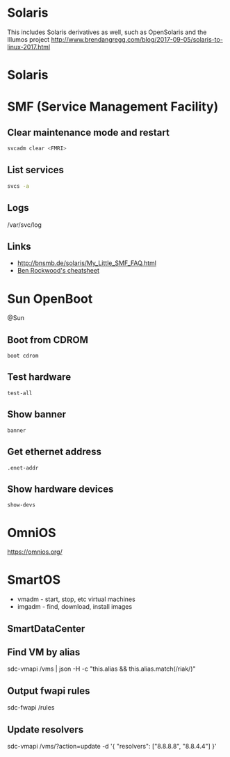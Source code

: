 # Solaris
This includes Solaris derivatives as well, such as OpenSolaris and the Illumos project
<http://www.brendangregg.com/blog/2017-09-05/solaris-to-linux-2017.html>

# Solaris

# SMF (Service Management Facility)

Clear maintenance mode and restart
----------------------------------

```bash
svcadm clear <FMRI>
```

List services
-------------

```bash
svcs -a
```

Logs
----

/var/svc/log

Links
-----

* <http://bnsmb.de/solaris/My_Little_SMF_FAQ.html>
* [Ben Rockwood's cheatsheet](http://www.cuddletech.com/blog/pivot/entry.php?id=182)


# Sun OpenBoot
@Sun

Boot from CDROM
---------------

	boot cdrom

Test hardware
-------------

	test-all

Show banner
-----------
	banner

Get ethernet address
--------------------
	.enet-addr

Show hardware devices
---------------------
	show-devs




# OmniOS
https://omnios.org/



# SmartOS

* vmadm - start, stop, etc virtual machines
* imgadm - find, download, install images




## SmartDataCenter

Find VM by alias
----------------



 sdc-vmapi /vms | json -H -c "this.alias &amp;&amp; this.alias.match(/riak/)"

Output fwapi rules
------------------



 sdc-fwapi /rules

Update resolvers
----------------



 sdc-vmapi  /vms/<uuid>?action=update -d '{ "resolvers": ["8.8.8.8", "8.8.4.4"] }'

